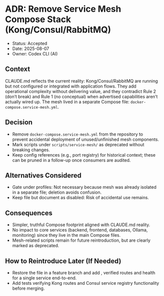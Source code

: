# ADR: Remove Service Mesh Compose Stack (Kong/Consul/RabbitMQ)

- Status: Accepted
- Date: 2025-08-07
- Owner: Codex CLI (AI)

## Context

CLAUDE.md reflects the current reality: Kong/Consul/RabbitMQ are running but not configured or integrated with application flows. They add operational complexity without delivering value, and they contradict Rule 2 (don’t break) and Rule 1 (no conceptual) when advertised capabilities aren’t actually wired up. The mesh lived in a separate Compose file: `docker-compose.service-mesh.yml`.

## Decision

- Remove `docker-compose.service-mesh.yml` from the repository to prevent accidental deployment of unused/unfinished mesh components.
- Mark scripts under `scripts/service-mesh/` as deprecated without breaking changes.
- Keep config references (e.g., port registry) for historical context; these can be pruned in a follow-up once consumers are audited.

## Alternatives Considered

- Gate under profiles: Not necessary because mesh was already isolated in a separate file; deletion avoids confusion.
- Keep file but document as disabled: Risk of accidental use remains.

## Consequences

- Simpler, truthful Compose footprint aligned with CLAUDE.md reality.
- No impact to core services (backend, frontend, databases, Ollama, monitoring) since they live in the main Compose files.
- Mesh-related scripts remain for future reintroduction, but are clearly marked as deprecated.

## How to Reintroduce Later (If Needed)

- Restore the file in a feature branch and add  , verified routes and health for a single service end-to-end.
- Add tests verifying Kong routes and Consul service registry functionality before merging.

